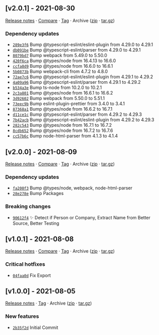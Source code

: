 ## [v2.0.1] - 2021-08-30

[Release notes](https://github.com/kaaax0815/dastelefonbuchscraper/releases/tag/v2.0.1) · [Compare](https://github.com/kaaax0815/dastelefonbuchscraper/compare/v2.0.0...v2.0.1) · [Tag](https://github.com/kaaax0815/dastelefonbuchscraper/tree/v2.0.1) · Archive ([zip](https://github.com/kaaax0815/dastelefonbuchscraper/archive/v2.0.1.zip) · [tar.gz](https://github.com/kaaax0815/dastelefonbuchscraper/archive/v2.0.1.tar.gz))

### Dependency updates

- [`289e3f6`](https://github.com/kaaax0815/dastelefonbuchscraper/commit/289e3f6)  Bump @typescript-eslint/eslint-plugin from 4.29.0 to 4.29.1
- [`db091be`](https://github.com/kaaax0815/dastelefonbuchscraper/commit/db091be)  Bump @typescript-eslint/parser from 4.29.0 to 4.29.1
- [`8079bd7`](https://github.com/kaaax0815/dastelefonbuchscraper/commit/8079bd7)  Bump webpack from 5.49.0 to 5.50.0
- [`420f6ca`](https://github.com/kaaax0815/dastelefonbuchscraper/commit/420f6ca)  Bump @types/node from 16.4.13 to 16.6.0
- [`ccfa0d9`](https://github.com/kaaax0815/dastelefonbuchscraper/commit/ccfa0d9)  Bump @types/node from 16.6.0 to 16.6.1
- [`5b0873b`](https://github.com/kaaax0815/dastelefonbuchscraper/commit/5b0873b)  Bump webpack-cli from 4.7.2 to 4.8.0
- [`72ae7c6`](https://github.com/kaaax0815/dastelefonbuchscraper/commit/72ae7c6)  Bump @typescript-eslint/eslint-plugin from 4.29.1 to 4.29.2
- [`4a09a96`](https://github.com/kaaax0815/dastelefonbuchscraper/commit/4a09a96)  Bump @typescript-eslint/parser from 4.29.1 to 4.29.2
- [`b534a3e`](https://github.com/kaaax0815/dastelefonbuchscraper/commit/b534a3e)  Bump ts-node from 10.2.0 to 10.2.1
- [`2c3a801`](https://github.com/kaaax0815/dastelefonbuchscraper/commit/2c3a801)  Bump @types/node from 16.6.1 to 16.6.2
- [`3d92602`](https://github.com/kaaax0815/dastelefonbuchscraper/commit/3d92602)  Bump webpack from 5.50.0 to 5.51.1
- [`73eec9b`](https://github.com/kaaax0815/dastelefonbuchscraper/commit/73eec9b)  Bump eslint-plugin-prettier from 3.4.0 to 3.4.1
- [`87368a1`](https://github.com/kaaax0815/dastelefonbuchscraper/commit/87368a1)  Bump @types/node from 16.6.2 to 16.7.1
- [`d11ce1c`](https://github.com/kaaax0815/dastelefonbuchscraper/commit/d11ce1c)  Bump @typescript-eslint/parser from 4.29.2 to 4.29.3
- [`7b42acb`](https://github.com/kaaax0815/dastelefonbuchscraper/commit/7b42acb)  Bump @typescript-eslint/eslint-plugin from 4.29.2 to 4.29.3
- [`282c543`](https://github.com/kaaax0815/dastelefonbuchscraper/commit/282c543)  Bump @types/node from 16.7.1 to 16.7.2
- [`8cdb652`](https://github.com/kaaax0815/dastelefonbuchscraper/commit/8cdb652)  Bump @types/node from 16.7.2 to 16.7.6
- [`cc57b6c`](https://github.com/kaaax0815/dastelefonbuchscraper/commit/cc57b6c)  Bump node-html-parser from 4.1.3 to 4.1.4

## [v2.0.0] - 2021-08-09

[Release notes](https://github.com/kaaax0815/dastelefonbuchscraper/releases/tag/v2.0.0) · [Compare](https://github.com/kaaax0815/dastelefonbuchscraper/compare/v1.0.1...v2.0.0) · [Tag](https://github.com/kaaax0815/dastelefonbuchscraper/tree/v2.0.0) · Archive ([zip](https://github.com/kaaax0815/dastelefonbuchscraper/archive/v2.0.0.zip) · [tar.gz](https://github.com/kaaax0815/dastelefonbuchscraper/archive/v2.0.0.tar.gz))

### Dependency updates

- [`fa200f3`](https://github.com/kaaax0815/dastelefonbuchscraper/commit/fa200f3)  Bump @types/node, webpack, node-html-parser
- [`28e278e`](https://github.com/kaaax0815/dastelefonbuchscraper/commit/28e278e)  Bump Packages

### Breaking changes

- [`90612f4`](https://github.com/kaaax0815/dastelefonbuchscraper/commit/90612f4) ✨ Detect if Person or Company, Extract Name from Better Source, Better Testing

## [v1.0.1] - 2021-08-08

[Release notes](https://github.com/kaaax0815/dastelefonbuchscraper/releases/tag/v1.0.1) · [Compare](https://github.com/kaaax0815/dastelefonbuchscraper/compare/v1.0.0...v1.0.1) · [Tag](https://github.com/kaaax0815/dastelefonbuchscraper/tree/v1.0.1) · Archive ([zip](https://github.com/kaaax0815/dastelefonbuchscraper/archive/v1.0.1.zip) · [tar.gz](https://github.com/kaaax0815/dastelefonbuchscraper/archive/v1.0.1.tar.gz))

### Critical hotfixes

- [`04faa0d`](https://github.com/kaaax0815/dastelefonbuchscraper/commit/04faa0d)  Fix Export

## [v1.0.0] - 2021-08-05

[Release notes](https://github.com/kaaax0815/dastelefonbuchscraper/releases/tag/v1.0.0) · [Tag](https://github.com/kaaax0815/dastelefonbuchscraper/tree/v1.0.0) · Archive ([zip](https://github.com/kaaax0815/dastelefonbuchscraper/archive/v1.0.0.zip) · [tar.gz](https://github.com/kaaax0815/dastelefonbuchscraper/archive/v1.0.0.tar.gz))

### New features

- [`2b35f2d`](https://github.com/kaaax0815/dastelefonbuchscraper/commit/2b35f2d)  Initial Commit
